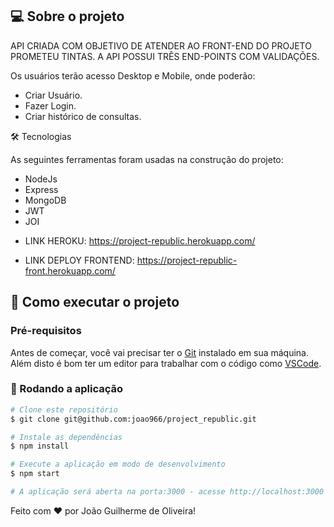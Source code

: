 ## 💻 Sobre o projeto

API CRIADA COM OBJETIVO DE ATENDER AO FRONT-END  DO PROJETO PROMETEU TINTAS. A API POSSUI TRÊS END-POINTS COM VALIDAÇÕES.

Os usuários terão acesso Desktop e Mobile, onde poderão:

- Criar Usuário.
- Fazer Login.
- Criar histórico de consultas.

🛠 Tecnologias

As seguintes ferramentas foram usadas na construção do projeto:

* NodeJs
* Express
* MongoDB
* JWT
* JOI

- LINK HEROKU: https://project-republic.herokuapp.com/

- LINK DEPLOY FRONTEND: https://project-republic-front.herokuapp.com/ 


## 🚀 Como executar o projeto

### Pré-requisitos

Antes de começar, você vai precisar ter o [Git](https://git-scm.com) instalado em sua máquina.
Além disto é bom ter um editor para trabalhar com o código como [VSCode](https://code.visualstudio.com/).

### 🧭 Rodando a aplicação
```bash
# Clone este repositório
$ git clone git@github.com:joao966/project_republic.git

# Instale as dependências
$ npm install

# Execute a aplicação em modo de desenvolvimento
$ npm start

# A aplicação será aberta na porta:3000 - acesse http://localhost:3000
```

Feito com ❤️ por João Guilherme de Oliveira!
